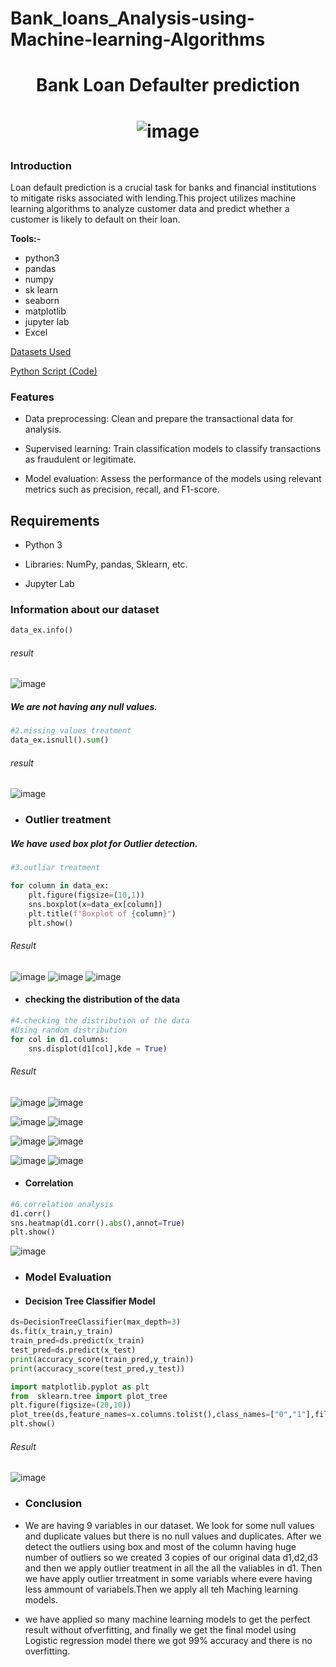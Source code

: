 # Bank_loans_Analysis-using-Machine-learning-Algorithms
# <p align="center"> Bank Loan Defaulter prediction  </p>
# <p align="center">![image](https://github.com/surajbisht06/Bank_loans_Analysis-using-Machine-learning-Algorithms/assets/158066824/a6b29630-7554-4f77-b3a7-97a4f8d16599)

</p>

### Introduction

Loan default prediction is a crucial task for banks and financial institutions to mitigate risks associated with lending.This project utilizes machine learning algorithms to analyze 
customer data and predict whether a customer is likely to default on their loan.


**Tools:-** 
- python3
- pandas
- numpy
- sk learn
- seaborn
- matplotlib
- jupyter lab
- Excel

[Datasets Used](https://docs.google.com/spreadsheets/d/1Yp_rcOS2TbVn-wHUIsCeCzkeDP7MIPLP/edit?usp=sharing&ouid=102868121048017441192&rtpof=true&sd=true )

[Python Script (Code)](cyber_security.ipynb)



### Features 

- Data preprocessing: Clean and prepare the transactional data for analysis.
  
- Supervised learning: Train classification models to classify transactions as fraudulent or legitimate.
  
- Model evaluation: Assess the performance of the models using relevant metrics such as precision, recall, and F1-score.


## Requirements

- Python 3

- Libraries: NumPy, pandas, Sklearn, etc.

- Jupyter Lab


### Information about our dataset

```py
data_ex.info()
```

###### result
![image](https://github.com/surajbisht06/Bank_loans_Analysis-using-Machine-learning-Algorithms/assets/158066824/b4cf3029-dad6-4481-8382-4c68f3057372)

 ##### We are not having any null values.

 ```py
#2.missing values treatment
data_ex.isnull().sum()
```

###### result
![image](https://github.com/surajbisht06/Bank_loans_Analysis-using-Machine-learning-Algorithms/assets/158066824/2da543ca-1bb1-4661-8e1d-05378d9ba063)


- ### Outlier treatment 

##### We have used box plot for Outlier detection.

```py
#3.outliar treatment 

for column in data_ex:
    plt.figure(figsize=(10,1))
    sns.boxplot(x=data_ex[column])
    plt.title(f"Boxplot of {column}")
    plt.show() 
```
###### Result 

![image](https://github.com/surajbisht06/Bank_loans_Analysis-using-Machine-learning-Algorithms/assets/158066824/68f746dc-f173-4ad2-b2b1-cc308abe1ff2)
![image](https://github.com/surajbisht06/Bank_loans_Analysis-using-Machine-learning-Algorithms/assets/158066824/70dd2ea1-63eb-4e8f-bbba-d75bdab7e714)
![image](https://github.com/surajbisht06/Bank_loans_Analysis-using-Machine-learning-Algorithms/assets/158066824/9c0ed21f-7d30-47c8-ac6c-34de19918e89)


- #### checking the distribution of the data

```py
#4.checking the distribution of the data
#Using random distribution 
for col in d1.columns:
    sns.displot(d1[col],kde = True)
```
###### Result 
![image](https://github.com/surajbisht06/Bank_loans_Analysis-using-Machine-learning-Algorithms/assets/158066824/66945841-6c0b-488e-b3c5-8ae2d7824790)
![image](https://github.com/surajbisht06/Bank_loans_Analysis-using-Machine-learning-Algorithms/assets/158066824/e1bf106e-a36d-4e2c-bfff-56b04fbb8076)

![image](https://github.com/surajbisht06/Bank_loans_Analysis-using-Machine-learning-Algorithms/assets/158066824/978d4625-8d1b-4835-a241-686d81acd8b9)
![image](https://github.com/surajbisht06/Bank_loans_Analysis-using-Machine-learning-Algorithms/assets/158066824/397641c6-3ba8-48cd-91cf-390a16fa0a44)

![image](https://github.com/surajbisht06/Bank_loans_Analysis-using-Machine-learning-Algorithms/assets/158066824/a925c88e-348d-49d8-be09-1b21aff34492)
![image](https://github.com/surajbisht06/Bank_loans_Analysis-using-Machine-learning-Algorithms/assets/158066824/1b0ff932-5df6-45d7-91b3-5024c61d17fc)

![image](https://github.com/surajbisht06/Bank_loans_Analysis-using-Machine-learning-Algorithms/assets/158066824/28c51d0e-8feb-4bc2-b07f-db956461d578)
![image](https://github.com/surajbisht06/Bank_loans_Analysis-using-Machine-learning-Algorithms/assets/158066824/713b22b9-ae6c-4dd0-bbe7-79fe93e471e7)


- #### Correlation 
```py
#6.correlation analysis 
d1.corr()
sns.heatmap(d1.corr().abs(),annot=True)
plt.show()
```
![image](https://github.com/surajbisht06/Bank_loans_Analysis-using-Machine-learning-Algorithms/assets/158066824/f0e93bdd-9856-4ed5-8ff3-90e0ce05a15f)

- ### Model Evaluation
 - #### Decision Tree Classifier Model
```py
ds=DecisionTreeClassifier(max_depth=3)
ds.fit(x_train,y_train)
train_pred=ds.predict(x_train)
test_pred=ds.predict(x_test)
print(accuracy_score(train_pred,y_train))
print(accuracy_score(test_pred,y_test))

import matplotlib.pyplot as plt
from  sklearn.tree import plot_tree
plt.figure(figsize=(20,10))
plot_tree(ds,feature_names=x.columns.tolist(),class_names=["0","1"],filled=True)
plt.show()
```

###### Result 
![image](https://github.com/surajbisht06/Bank_loans_Analysis-using-Machine-learning-Algorithms/assets/158066824/928f7208-821a-48cb-af66-2c0c33b2333f)

- ### Conclusion

- We are having 9 variables in our dataset. We look for some null values and duplicate values but there is no null values and duplicates. After we detect the outliers using box and most of the column having huge number of outliers so we created 3 copies of our original data d1,d2,d3 and then we apply outlier treatment in all the all the valiables in d1. Then we have apply outlier trreatment in some variabls where evere having less ammount of variabels.Then we apply all teh Maching learning models.


- we have applied so many machine learning models to get the perfect result without ofverfitting, and finally we get the final model using Logistic regression model there we got 99% accuracy and there is no overfitting.























